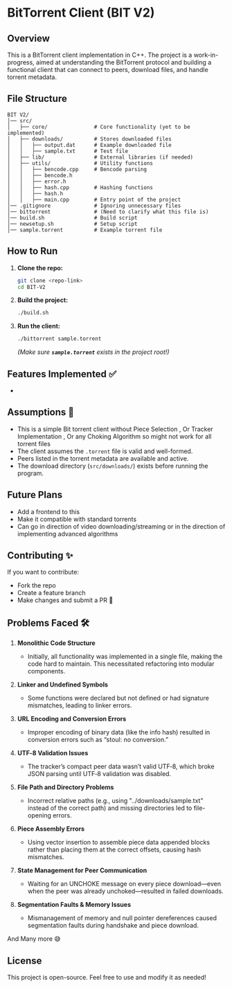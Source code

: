 # BitTorrent Client (BIT V2)

## Overview

This is a BitTorrent client implementation in C++. The project is a work-in-progress, aimed at understanding the BitTorrent protocol and building a functional client that can connect to peers, download files, and handle torrent metadata.

## File Structure

```
BIT V2/
│── src/
│   ├── core/               # Core functionality (yet to be implemented)
│   ├── downloads/          # Stores downloaded files
│   │   ├── output.dat      # Example downloaded file
│   │   ├── sample.txt      # Test file
│   ├── lib/                # External libraries (if needed)
│   ├── utils/              # Utility functions
│   │   ├── bencode.cpp     # Bencode parsing
│   │   ├── bencode.h       
│   │   ├── error.h         
│   │   ├── hash.cpp        # Hashing functions
│   │   ├── hash.h          
│   │   ├── main.cpp        # Entry point of the project
│── .gitignore              # Ignoring unnecessary files
│── bittorrent              # (Need to clarify what this file is)
│── build.sh                # Build script
│── newsetup.sh             # Setup script
│── sample.torrent          # Example torrent file
```

## How to Run

1. **Clone the repo:**
   ```sh
   git clone <repo-link>
   cd BIT-V2
   ```
2. **Build the project:**
   ```sh
   ./build.sh
   ```
3. **Run the client:**
   ```sh
   ./bittorrent sample.torrent
   ```
   *(Make sure **`sample.torrent`** exists in the project root!)*

## Features Implemented ✅

-


## Assumptions 📌

- This is a simple Bit torrent client without Piece Selection , Or Tracker Implementation , Or any Choking Algorithm so might not work for all torrent files
- The client assumes the `.torrent` file is valid and well-formed.
- Peers listed in the torrent metadata are available and active.
- The download directory (`src/downloads/`) exists before running the program.

## Future Plans

- Add a frontend to this 
- Make it compatible with standard torrents 
- Can go in direction of video downloading/streaming or in the direction of implementing advanced algorithms 

## Contributing ✨

If you want to contribute:

- Fork the repo
- Create a feature branch
- Make changes and submit a PR 🚀


## Problems Faced 🛠

1. **Monolithic Code Structure**
   - Initially, all functionality was implemented in a single file, making the code hard to maintain. This necessitated refactoring into modular components.

2. **Linker and Undefined Symbols**
   - Some functions were declared but not defined or had signature mismatches, leading to linker errors.

3. **URL Encoding and Conversion Errors**
   - Improper encoding of binary data (like the info hash) resulted in conversion errors such as “stoul: no conversion.”

4. **UTF‑8 Validation Issues**
   - The tracker’s compact peer data wasn’t valid UTF‑8, which broke JSON parsing until UTF‑8 validation was disabled.

5. **File Path and Directory Problems**
   - Incorrect relative paths (e.g., using "../downloads/sample.txt" instead of the correct path) and missing directories led to file-opening errors.

6. **Piece Assembly Errors**
   - Using vector insertion to assemble piece data appended blocks rather than placing them at the correct offsets, causing hash mismatches.

7. **State Management for Peer Communication**
   - Waiting for an UNCHOKE message on every piece download—even when the peer was already unchoked—resulted in failed downloads.

8. **Segmentation Faults & Memory Issues**
   - Mismanagement of memory and null pointer dereferences caused segmentation faults during handshake and piece download.

 And Many more 😅


## License

This project is open-source. Feel free to use and modify it as needed!

